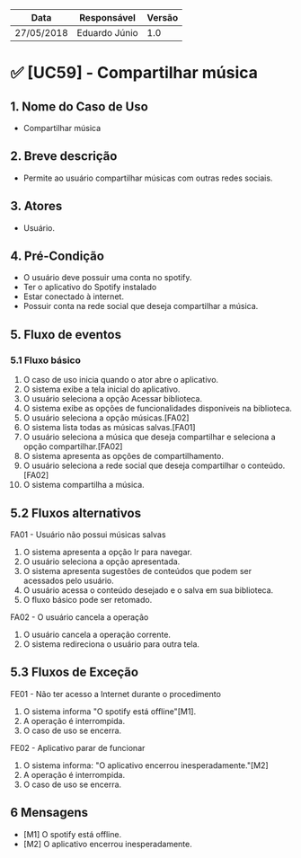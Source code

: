 Data | Responsável | Versão|
--------- | ------| --------|
27/05/2018 | Eduardo Júnio | 1.0 |

# ✅ [UC59] - Compartilhar música

## 1. Nome do Caso de Uso
-  Compartilhar música

## 2.  Breve descrição
- Permite ao usuário compartilhar músicas com outras redes sociais.

## 3.  Atores
- Usuário.

## 4.  Pré-Condição
- O usuário deve possuir uma conta no spotify.
- Ter o aplicativo do Spotify instalado
- Estar conectado à internet.
- Possuir conta na rede social que deseja compartilhar a música.

## 5.  Fluxo de eventos

### 5.1 Fluxo básico

1. O caso de uso inicia quando o ator abre o aplicativo.
2. O sistema exibe a tela inicial do aplicativo.
3. O usuário seleciona a opção Acessar biblioteca.
4. O sistema exibe as opções de funcionalidades disponíveis na biblioteca.
5. O usuário seleciona a opção músicas.[FA02]
6. O sistema lista todas as músicas salvas.[FA01]
7. O usuário seleciona a música que deseja compartilhar e seleciona a opção compartilhar.[FA02]
8. O sistema apresenta as opções de compartilhamento.
9. O usuário seleciona a rede social que deseja compartilhar o conteúdo.[FA02]
10. O sistema compartilha a música.

## 5.2 Fluxos alternativos

FA01 - Usuário não possui músicas salvas
1. O sistema apresenta a opção Ir para navegar.
2. O usuário seleciona a opção apresentada.
3. O sistema apresenta sugestões de conteúdos que podem ser acessados pelo usuário.
4. O usuário acessa o conteúdo desejado e o salva em sua biblioteca.
5. O fluxo básico pode ser retomado.

FA02 - O usuário cancela a operação
1. O usuário cancela a operação corrente.
2. O sistema redireciona o usuário para outra tela.

## 5.3 Fluxos de Exceção

FE01 - Não ter acesso a Internet durante o procedimento
1. O sistema informa "O spotify está offline"[M1].
2. A operação é interrompida.
3. O caso de uso se encerra.

FE02 - Aplicativo parar de funcionar
1. O sistema informa: "O aplicativo encerrou inesperadamente."[M2]
2. A operação é interrompida.
3. O caso de uso se encerra.

## 6 Mensagens
- [M1] O spotify está offline.
- [M2] O aplicativo encerrou inesperadamente.